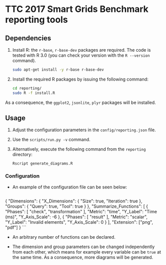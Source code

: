 # TTC 2017 Smart Grids Benchmark reporting tools

## Dependencies

1. Install R: the `r-base`, `r-base-dev` packages are required. The code is tested with R 3.0 (you can check your version with the `R --version` command).

    ```bash
    sudo apt-get install -y r-base r-base-dev
    ```

1. Install the required R packages by issuing the following command:

    ```bash
    cd reporting/
    sudo R -f install.R
    ```

  As a consequence, the `ggplot2`, `jsonlite`, `plyr` packages will be installed.

## Usage
    
1. Adjust the configuration parameters in the `config/reporting.json` file.
1. Use the `scripts/run.py -v` command.
1. Alternatively, execute the following command from the `reporting` directory:

     `Rscript generate_diagrams.R` 
    
### Configuration

* An example of the configuration file can be seen below:

     ```json
{
  "Dimensions": {
    "X_Dimensions": {
      "Size": true,
      "Iteration": true
    },
    "Groups": {
      "Query": true,
      "Tool": true
    }
  },
  "Summarize_Functions": [
    {
      "Phases": [
        "check",
        "transformation"
      ],
      "Metric": "time",
      "Y_Label": "Time (ms)",
      "Y_Axis_Scale": -6
    },
    {
      "Phases": [
        "result"
      ],
      "Metric": "scalar",
      "Y_Label": "Invalid elements",
      "Y_Axis_Scale": 0
    }
  ],
  "Extension": ["png", "pdf"]
}
     ```

* An arbitrary number of functions can be declared.
 
* The dimension and group parameters can be changed independently from each other, which means for example every variable can be `true` at the same time. As a consequence, more diagrams will be generated.
